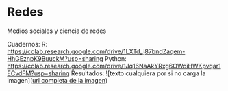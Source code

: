 # Redes
Medios sociales y ciencia de redes

Cuadernos: 
R: https://colab.research.google.com/drive/1LXTd_j87bndZaqem-HhGEznpK9BuuckM?usp=sharing
Python: https://colab.research.google.com/drive/1Jq16NaAkYRxg6OWoiHWKpvqar1ECvdFM?usp=sharing
Resultados:
![texto cualquiera por si no carga la imagen]([url completa de la imagen](https://github.com/bpalas/Redes/blob/main/Png/red_1.png))
